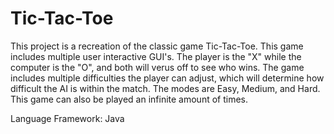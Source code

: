 # Tic-Tac-Toe

This project is a recreation of the classic game Tic-Tac-Toe. This game includes multiple user interactive GUI's. The player is the "X" while the computer is the "O", and both will verus off to see who wins. The game includes multiple difficulties the player can adjust, which will determine how difficult the AI is within the match. The modes are Easy, Medium, and Hard. This game can also be played an infinite amount of times. 

Language Framework: Java
